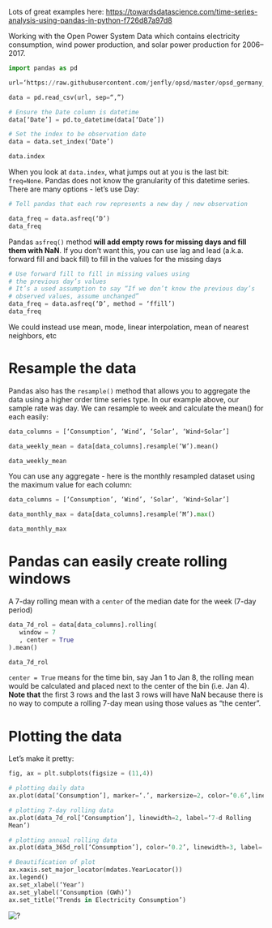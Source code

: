 Lots of great examples here: https://towardsdatascience.com/time-series-analysis-using-pandas-in-python-f726d87a97d8

Working with the Open Power System Data which contains electricity consumption, wind power production, and solar power production for 2006–2017.
```python   
import pandas as pd

url=‘https://raw.githubusercontent.com/jenfly/opsd/master/opsd_germany_daily.csv’

data = pd.read_csv(url, sep=“,”)

# Ensure the Date column is datetime
data[‘Date’] = pd.to_datetime(data[‘Date’])

# Set the index to be observation date
data = data.set_index(‘Date’)

data.index
```
When you look at `data.index`, what jumps out at you is the last bit: `freq=None`. Pandas does not know the granularity of this datetime series. There are many options - let’s use Day:

```python   
# Tell pandas that each row represents a new day / new observation 

data_freq = data.asfreq(‘D’)
data_freq
```
Pandas `asfreq()` method **will add empty rows for missing days and fill them with NaN**. If you don’t want this, you can use lag and lead (a.k.a. forward fill and back fill) to fill in the values for the missing days
```python   
# Use forward fill to fill in missing values using 
# the previous day’s values 
# It’s a used assumption to say “If we don’t know the previous day’s 
# observed values, assume unchanged”
data_freq = data.asfreq(‘D’, method = ‘ffill’)
data_freq
```

We could instead use mean, mode, linear interpolation, mean of nearest neighbors, etc 

# Resample the data
Pandas also has the `resample()` method that allows you to aggregate the data using a higher order time series type. In our example above, our sample rate was day. We can resample to week and calculate the mean() for each easily:

```python   
data_columns = [‘Consumption’, ‘Wind’, ‘Solar’, ‘Wind+Solar’]

data_weekly_mean = data[data_columns].resample(‘W’).mean() 

data_weekly_mean
```
You can use any aggregate - here is the monthly resampled dataset using the maximum value for each column:

```python   
data_columns = [‘Consumption’, ‘Wind’, ‘Solar’, ‘Wind+Solar’]

data_monthly_max = data[data_columns].resample(‘M’).max() 

data_monthly_max
```
# Pandas can easily create rolling windows
A 7-day rolling mean with a `center` of the median date for the week (7-day period)
```python   
data_7d_rol = data[data_columns].rolling(
   window = 7
   , center = True
).mean()

data_7d_rol
```
`center = True` means for the time bin, say Jan 1 to Jan 8, the rolling mean would be calculated and placed next to the center of the bin (i.e. Jan 4). **Note that** the first 3 rows and the last 3 rows will have NaN because there is no way to compute a rolling 7-day mean using those values as “the center”.

# Plotting the data
Let’s make it pretty:
```python   
fig, ax = plt.subplots(figsize = (11,4))

# plotting daily data
ax.plot(data[‘Consumption’], marker=‘.’, markersize=2, color=‘0.6’,linestyle=‘None’, label=‘Daily’)

# plotting 7-day rolling data
ax.plot(data_7d_rol[‘Consumption’], linewidth=2, label=‘7-d Rolling 
Mean’)

# plotting annual rolling data
ax.plot(data_365d_rol[‘Consumption’], color=‘0.2’, linewidth=3, label=‘Trend (365-d Rolling Mean)’)

# Beautification of plot
ax.xaxis.set_major_locator(mdates.YearLocator())
ax.legend()
ax.set_xlabel(‘Year’)
ax.set_ylabel(‘Consumption (GWh)’)
ax.set_title(‘Trends in Electricity Consumption’)
```
![?](https://i.imgur.com/FRg2ysv_d.jpg?maxwidth=640&shape=thumb&fidelity=medium)